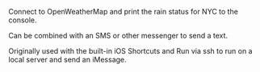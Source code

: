 Connect to OpenWeatherMap and print the rain status for NYC to the console. 

Can be combined with an SMS or other messenger to send a text. 

Originally used with the built-in iOS Shortcuts and Run via ssh to run on a local server and send an iMessage. 
